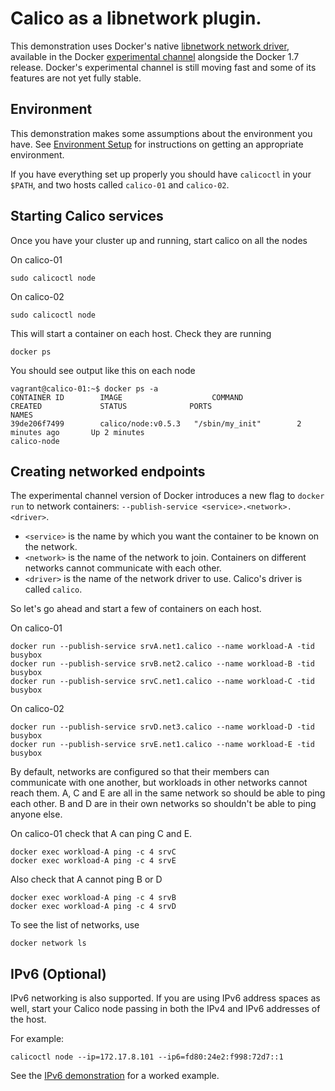 # Calico as a libnetwork plugin.
This demonstration uses Docker's native [libnetwork network driver](https://github.com/docker/libnetwork), available in the Docker [experimental channel](https://github.com/docker/docker/tree/master/experimental) alongside the Docker 1.7 release. Docker's experimental channel is still moving fast and some of its features are not yet fully stable.

## Environment
This demonstration makes some assumptions about the environment you have. See 
[Environment Setup](EnvironmentSetup.md) for instructions on getting an 
appropriate environment.

If you have everything set up properly you should have `calicoctl` in your 
`$PATH`, and two hosts called `calico-01` and `calico-02`.

## Starting Calico services<a id="calico-services"></a>

Once you have your cluster up and running, start calico on all the nodes

On calico-01

    sudo calicoctl node

On calico-02

    sudo calicoctl node

This will start a container on each host. Check they are running

    docker ps

You should see output like this on each node

    vagrant@calico-01:~$ docker ps -a
    CONTAINER ID        IMAGE                    COMMAND                CREATED             STATUS              PORTS                                            NAMES
    39de206f7499        calico/node:v0.5.3   "/sbin/my_init"        2 minutes ago       Up 2 minutes                                                         calico-node


## Creating networked endpoints

The experimental channel version of Docker introduces a new flag to 
`docker run` to network containers:  `--publish-service <service>.<network>.<driver>`.

 * `<service>` is the name by which you want the container to be known on the network.
 * `<network>` is the name of the network to join.  Containers on different networks cannot communicate with each other.
 * `<driver>` is the name of the network driver to use.  Calico's driver is called `calico`.

So let's go ahead and start a few of containers on each host.

On calico-01

    docker run --publish-service srvA.net1.calico --name workload-A -tid busybox
    docker run --publish-service srvB.net2.calico --name workload-B -tid busybox
    docker run --publish-service srvC.net1.calico --name workload-C -tid busybox

On calico-02

    docker run --publish-service srvD.net3.calico --name workload-D -tid busybox
    docker run --publish-service srvE.net1.calico --name workload-E -tid busybox

By default, networks are configured so that their members can communicate with 
one another, but workloads in other networks cannot reach them.  A, C and E are
 all in the same network so should be able to ping each other.  B and D are in 
 their own networks so shouldn't be able to ping anyone else.
    
On calico-01 check that A can ping C and E.

    docker exec workload-A ping -c 4 srvC
    docker exec workload-A ping -c 4 srvE

Also check that A cannot ping B or D

    docker exec workload-A ping -c 4 srvB
    docker exec workload-A ping -c 4 srvD

To see the list of networks, use

    docker network ls

## IPv6 (Optional)

IPv6 networking is also supported.  If you are using IPv6 address spaces as
well, start your Calico node passing in both the IPv4 and IPv6 addresses of
the host.

For example:

    calicoctl node --ip=172.17.8.101 --ip6=fd80:24e2:f998:72d7::1
    
See the [IPv6 demonstration](DemonstrationIPv6.md) for a worked example.

